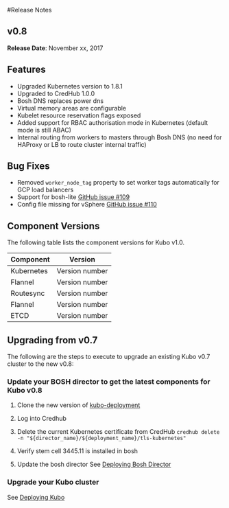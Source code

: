 #Release Notes

## v0.8

**Release Date**: November xx, 2017

## Features
* Upgraded Kubernetes version to 1.8.1
* Upgraded to CredHub 1.0.0
* Bosh DNS replaces power dns
* Virtual memory areas are configurable
* Kubelet resource reservation flags exposed
* Added support for RBAC authorisation mode in Kubernetes (default mode is still ABAC)
* Internal routing from workers to masters through Bosh DNS (no need for HAProxy or LB to route cluster internal traffic) 

## Bug Fixes
* Removed ```worker_node_tag``` property to set worker tags automatically for GCP load balancers
* Support for bosh-lite [GitHub issue #109](https://github.com/cloudfoundry-incubator/kubo-release/issues/109)
* Config file missing for vSphere [GitHub issue #110](https://github.com/cloudfoundry-incubator/kubo-release/issues/110)

## Component Versions
The following table lists the component versions for Kubo v1.0.

  <table>
  <thead>
  <tr>
    <th>Component</th>
    <th>Version</th>
  </tr>
  </thead>
  <tbody>
  <tr>
    <td>Kubernetes</td><td>Version number</td>
  </tr>
  <tr>
    <td>Flannel</td><td>Version number</td>
  </tr>
  <tr>
    <td>Routesync</td><td>Version number</td>
  </tr>
  <tr>
    <td>Flannel</td><td>Version number</td>
  </tr>
   <tr>
    <td>ETCD</td><td>Version number</td>
  </tr>
  </tbody>
  </table>

## Upgrading from v0.7
The following are the steps to execute to upgrade an existing Kubo v0.7 cluster to the new v0.8:

### Update your BOSH director to get the latest components for Kubo v0.8
1. Clone the new version of [kubo-deployment](https://github.com/cloudfoundry-incubator/kubo-deployment)
2. Log into Credhub
3. Delete the current Kubernetes certificate from CredHub
``` credhub delete -n "${director_name}/${deployment_name}/tls-kubernetes" ```

3. Verify stem cell 3445.11 is installed in bosh
4. Update the bosh director
See [Deploying Bosh Director](https://docs-kubo.cfapps.io/installing/gcp/deploying-bosh-gcp/#step-5-deploy-bosh-director)

### Upgrade your Kubo cluster
See [Deploying Kubo](https://docs-kubo.cfapps.io/installing/deploying-kubo/#step-3-deploy-kubo)

